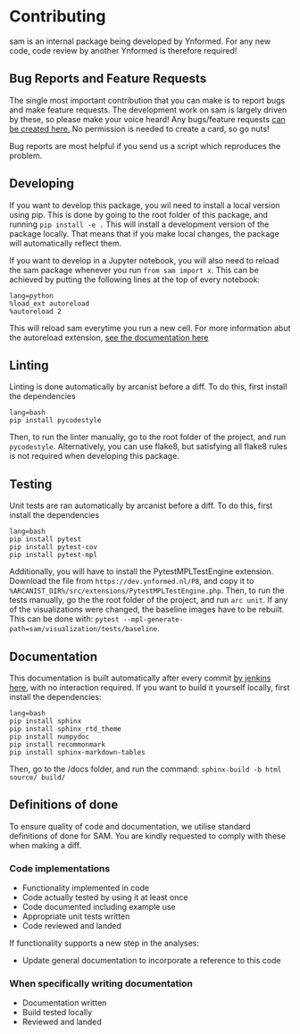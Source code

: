# Contributing

sam is an internal package being developed by Ynformed. For any new code, code review by another Ynformed is therefore required!

## Bug Reports and Feature Requests

The single most important contribution that you can make is to report bugs and make feature requests. The development work on sam is largely driven by these, so please make your voice heard! Any bugs/feature requests [can be created here.](https://dev.ynformed.nl/project/view/22/) No permission is needed to create a card, so go nuts!

Bug reports are most helpful if you send us a script which reproduces the problem.

## Developing

If you want to develop this package, you wil need to install a local version using pip. This is done by going to the root folder of this package, and running `pip install -e .` This will install a development version of the package locally. That means that if you make local changes, the package will automatically reflect them. 

If you want to develop in a Jupyter notebook, you will also need to reload the sam package whenever you run `from sam import x`. This can be achieved by putting the following lines at the top of every notebook:

```
lang=python
%load_ext autoreload
%autoreload 2
```

This will reload sam everytime you run a new cell. For more information abut the autoreload extension, [see the documentation here](https://ipython.org/ipython-doc/3/config/extensions/autoreload.html)

## Linting

Linting is done automatically by arcanist before a diff. To do this, first install the dependencies

```
lang=bash
pip install pycodestyle
```

Then, to run the linter manually, go to the root folder of the project, and run `pycodestyle`. Alternatively, you can use flake8, but satisfying all flake8 rules is not required when developing this package.

## Testing

Unit tests are ran automatically by arcanist before a diff. To do this, first install the dependencies

```
lang=bash
pip install pytest
pip install pytest-cov
pip install pytest-mpl
```

Additionally, you will have to install the PytestMPLTestEngine extension. Download the file from `https://dev.ynformed.nl/P8`, and copy it to `%ARCANIST_DIR%/src/extensions/PytestMPLTestEngine.php`. Then, to run the tests manually, go the the root folder of the project, and run `arc unit`. If any of the visualizations were changed, the baseline images have to be rebuilt. This can be done with: `pytest --mpl-generate-path=sam/visualization/tests/baseline`.

## Documentation

This documentation is built automatically after every commit [by jenkins here](http://10.2.0.20/sam), with no interaction required. If you want to build it yourself locally, first install the dependencies:

```
lang=bash
pip install sphinx
pip install sphinx_rtd_theme
pip install numpydoc
pip install recommonmark
pip install sphinx-markdown-tables
```

Then, go to the /docs folder, and run the command: `sphinx-build -b html source/ build/`

## Definitions of done
To ensure quality of code and documentation, we utilise standard definitions of done for SAM. You are kindly requested to comply with these when making a diff.

### Code implementations

* Functionality implemented in code
* Code actually tested by using it at least once
* Code documented including example use
* Appropriate unit tests written
* Code reviewed and landed

If functionality supports a new step in the analyses:

* Update general documentation to incorporate a reference to this code

### When specifically writing documentation

* Documentation written
* Build tested locally
* Reviewed and landed
